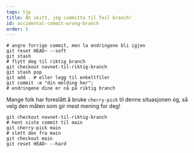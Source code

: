 ```yaml
---
tags: tip
title: Åh skitt, jeg committa til feil branch!
id: accidental-commit-wrong-branch
order: 5
---
```


```git
# angre forrige commit, men la endringene bli igjen
git reset HEAD~ --soft
git stash
# flytt deg til riktig branch
git checkout navnet-til-riktig-branch
git stash pop
git add . # eller legg til enkeltfiler
git commit -m "din melding her";
# endringene dine er nå på riktig branch
```

Mange folk har foreslått å bruke `cherry-pick` til denne situasjonen óg, så velg den måten som gir mest mening for deg!

```git
git checkout navnet-til-riktig-branch
# hent siste commit til main
git cherry-pick main
# slett den fra main
git checkout main
git reset HEAD~ --hard
```
